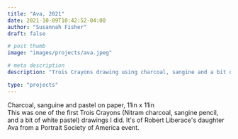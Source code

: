 ```yaml
---
title: "Ava, 2021"
date: 2021-10-09T10:42:52-04:00
author: "Susannah Fisher"
draft: false

# post thumb
image: "images/projects/ava.jpeg"

# meta description
description: "Trois Crayons drawing using charcoal, sangine and a bit of white pastel."

type: "projects"
---
```


<figcaption>Charcoal, sanguine and pastel on paper, 11in x 11in</figcaption>
This was one of the first Trois Crayons (Nitram charcoal, sangine pencil, and a bit of white pastel) drawings I did. It's of Robert Liberace's daughter Ava from a Portrait Society of America event. 
